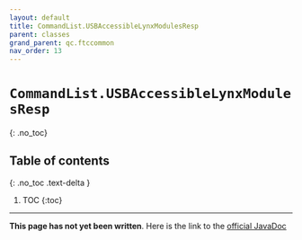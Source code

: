 ```yaml
---
layout: default
title: CommandList.USBAccessibleLynxModulesResp
parent: classes
grand_parent: qc.ftccommon
nav_order: 13
---
```

# `CommandList.USBAccessibleLynxModulesResp`
{: .no_toc}

## Table of contents
{: .no_toc .text-delta }

1. TOC
{:toc}
---
**This page has not yet been written**. Here is the link to the [official JavaDoc](https://ftctechnh.github.io/ftc_app/doc/javadoc/com/qualcomm/ftccommon/CommandList.USBAccessibleLynxModulesResp.html)
        